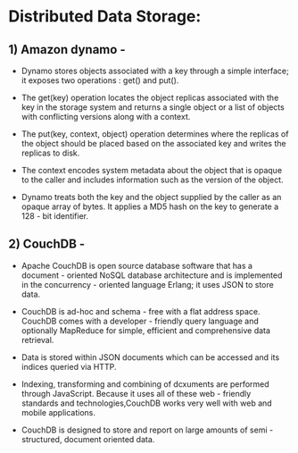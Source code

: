# Distributed Data Storage:

## 1) Amazon dynamo -
-  Dynamo stores objects associated with a key through a simple interface; it exposes two operations : get() and put().

- The get(key) operation locates the object replicas associated with the key in the storage system and returns a single object or a list of objects with conflicting versions along with a context.

- The put(key, context, object) operation determines where the replicas of the object should be placed based on the associated key and writes the replicas to disk.

- The context encodes system metadata about the object that is opaque to the caller and includes information such as the version of the object.

-  Dynamo treats both the key and the object supplied by the caller as an opaque array of bytes. It applies a MD5 hash on the key to generate a 128 - bit identifier.

## 2) CouchDB  -

-  Apache CouchDB is open source database software that has a document - oriented NoSQL database architecture and is implemented in the concurrency - oriented language Erlang; it uses JSON to store data.

-  CouchDB is ad-hoc and schema - free with a flat address space. CouchDB comes with a developer - friendly query language and optionally MapReduce for simple, efficient and comprehensive data retrieval.

-  Data is stored within JSON documents which can be accessed and its indices
queried via HTTP.

-  Indexing, transforming and combining of dcxuments are performed through
JavaScript. Because it uses all of these web - friendly standards and technologies,CouchDB works very well with web and mobile applications.

-  CouchDB is designed to store and report on large amounts of semi - structured, document oriented data.
